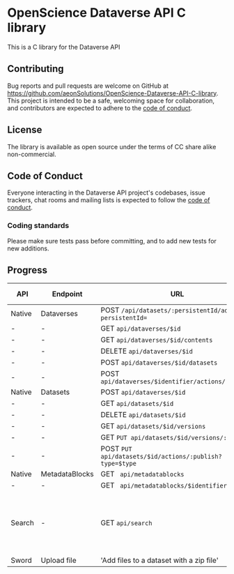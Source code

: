 # OpenScience Dataverse API C library
This is a C library for the Dataverse API 



## Contributing

Bug reports and pull requests are welcome on GitHub at https://github.com/aeonSolutions/OpenScience-Dataverse-API-C-library. This project is intended to be a safe, welcoming space for collaboration, and contributors are expected to adhere to the [code of conduct](https://github.com/libis/dataverse_api/blob/master/CODE_OF_CONDUCT.md).

## License

The library is available as open source under the terms of CC share alike non-commercial.

## Code of Conduct

Everyone interacting in the Dataverse API project's codebases, issue trackers, chat rooms and mailing lists is expected to follow the [code of conduct](https://github.com/libis/dataverse_api/blob/master/CODE_OF_CONDUCT.md).

### Coding standards

Please make sure tests pass before committing, and to add new tests for new additions.

## Progress

API | Endpoint | URL | Implemented ?| Notes 
------|----------|-----|--------------|-------
Native|Dataverses | POST `/api/datasets/:persistentId/add?persistentId=` | Y| - 
| -   | -         | GET `api/dataverses/$id` | N | -
| -   | -         | GET `api/dataverses/$id/contents` | N | -
| -   | -         | DELETE `api/dataverses/$id` | N | -
| -   | -         | POST `api/dataverses/$id/datasets` | N | -
| -   | -         | POST `api/dataverses/$identifier/actions/:publish` | N | -
Native|Datasets | POST `api/dataverses/$id` | N| -
| -   | -         | GET `api/datasets/$id` | N | -
| -   | -         | DELETE `api/datasets/$id` | N | -
| -   | -         | GET `api/datasets/$id/versions` | N | -
| -   | -         | GET `PUT api/datasets/$id/versions/:draft?` | N | -
| -   | -         | POST `PUT api/datasets/$id/actions/:publish?type=$type` | N | -
Native|MetadataBlocks | GET ` api/metadatablocks` | N| -
| -   | -         | GET ` api/metadatablocks/$identifier` | N| -
Search | - | GET `api/search` | In progress | All query params supported, optional data not returned yet.
Sword | Upload file | 'Add files to a dataset with a zip file' | N | -
